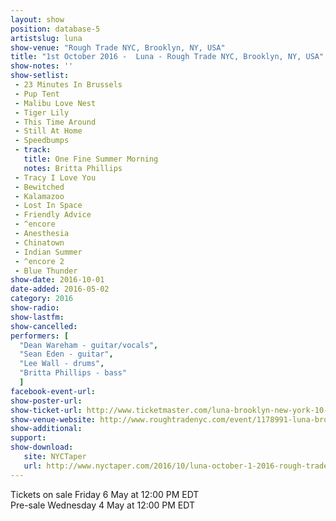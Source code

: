```yaml
---
layout: show
position: database-5
artistslug: luna
show-venue: "Rough Trade NYC, Brooklyn, NY, USA"
title: "1st October 2016 -  Luna - Rough Trade NYC, Brooklyn, NY, USA"
show-notes: ''
show-setlist: 
 - 23 Minutes In Brussels
 - Pup Tent
 - Malibu Love Nest
 - Tiger Lily
 - This Time Around
 - Still At Home
 - Speedbumps
 - track:
   title: One Fine Summer Morning
   notes: Britta Phillips
 - Tracy I Love You
 - Bewitched
 - Kalamazoo
 - Lost In Space
 - Friendly Advice
 - ^encore
 - Anesthesia
 - Chinatown
 - Indian Summer
 - ^encore 2
 - Blue Thunder
show-date: 2016-10-01
date-added: 2016-05-02
category: 2016
show-radio: 
show-lastfm: 
show-cancelled: 
performers: [
  "Dean Wareham - guitar/vocals",
  "Sean Eden - guitar",
  "Lee Wall - drums",
  "Britta Phillips - bass"
  ]
facebook-event-url: 
show-poster-url: 
show-ticket-url: http://www.ticketmaster.com/luna-brooklyn-new-york-10-01-2016/event/0000509CBB0375D6?artistid=733769&majorcatid=10001&minorcatid=60
show-venue-website: http://www.roughtradenyc.com/event/1178991-luna-brooklyn
show-additional: 
support:
show-download:
   site: NYCTaper
   url: http://www.nyctaper.com/2016/10/luna-october-1-2016-rough-trade/
---
```

Tickets on sale Friday 6 May at 12:00 PM EDT  
Pre-sale Wednesday 4 May at 12:00 PM EDT  